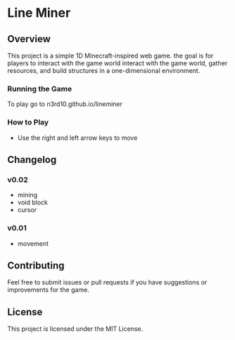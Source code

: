 # Line Miner

## Overview
This project is a simple 1D Minecraft-inspired web game. the goal is for players to interact with the game world interact with the game world, gather resources, and build structures in a one-dimensional environment.


### Running the Game
To play go to n3rd10.github.io/lineminer
### How to Play
- Use the right and left arrow keys to move


## Changelog

### v0.02
- mining
- void block
- cursor

### v0.01
- movement

## Contributing
Feel free to submit issues or pull requests if you have suggestions or improvements for the game.

## License
This project is licensed under the MIT License.

